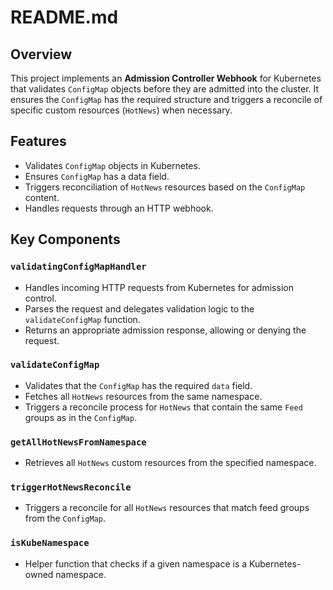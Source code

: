 # README.md

## Overview

This project implements an **Admission Controller Webhook** for Kubernetes that validates `ConfigMap` objects before they are admitted into the cluster. It ensures the `ConfigMap` has the required structure and triggers a reconcile of specific custom resources (`HotNews`) when necessary.

## Features

- Validates `ConfigMap` objects in Kubernetes.
- Ensures `ConfigMap` has a data field.
- Triggers reconciliation of `HotNews` resources based on the `ConfigMap` content.
- Handles requests through an HTTP webhook.

## Key Components

### `validatingConfigMapHandler`

- Handles incoming HTTP requests from Kubernetes for admission control.
- Parses the request and delegates validation logic to the `validateConfigMap` function.
- Returns an appropriate admission response, allowing or denying the request.

### `validateConfigMap`

- Validates that the `ConfigMap` has the required `data` field.
- Fetches all `HotNews` resources from the same namespace.
- Triggers a reconcile process for `HotNews` that contain the same `Feed` groups as in the `ConfigMap`.

### `getAllHotNewsFromNamespace`

- Retrieves all `HotNews` custom resources from the specified namespace.

### `triggerHotNewsReconcile`

- Triggers a reconcile for all `HotNews` resources that match feed groups from the `ConfigMap`.

### `isKubeNamespace`

- Helper function that checks if a given namespace is a Kubernetes-owned namespace.
